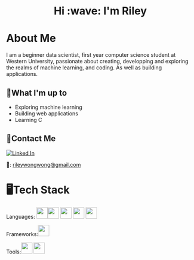 
<link rel="stylesheet" type='text/css' href="https://cdn.jsdelivr.net/gh/devicons/devicon@latest/devicon.min.css" />
          
<h1 align="center">Hi :wave: I'm Riley</h1>

<h1>About Me</h1>

  I am a beginner data scientist, first year computer science student at Western University, passionate about creating, developping and exploring the realms of machine learning, and coding.  As well as building applications.  

<h2>🔨What I'm up to</h2>

* Exploring machine learning
* Building web applications
* Learning C


<h2>📧Contact Me</h2>

[![Linked In](https://cdn1.iconfinder.com/data/icons/logotypes/32/circle-linkedin-100.png "Linked In")](https://www.linkedin.com/in/riley-wong-1051b2250/)

📧: rileywongwong@gmail.com

<h1>🖥️Tech Stack</h1>
<span>Languages: <img src="https://cdn.jsdelivr.net/gh/devicons/devicon@latest/icons/python/python-plain-wordmark.svg" height=30px/><img src="https://cdn.jsdelivr.net/gh/devicons/devicon@latest/icons/java/java-plain-wordmark.svg" height=30px/>
<img src="https://cdn.jsdelivr.net/gh/devicons/devicon@latest/icons/html5/html5-plain-wordmark.svg" height=30px/>
  <img src="https://cdn.jsdelivr.net/gh/devicons/devicon@latest/icons/css3/css3-plain-wordmark.svg" height=30px/>
    <img src="https://cdn.jsdelivr.net/gh/devicons/devicon@latest/icons/javascript/javascript-original.svg" height=30px />
 </span>
          
<span>Frameworks:<img src="https://cdn.jsdelivr.net/gh/devicons/devicon@latest/icons/react/react-original-wordmark.svg" height=30px /></span>

<span>Tools:<img src="https://cdn.jsdelivr.net/gh/devicons/devicon@latest/icons/git/git-plain-wordmark.svg" height=30px/>
  <img src="https://it.wustl.edu/app/uploads/2023/04/Jira-Card-Header-2.png" height= 30px/>
       
</span>
          
<!---
RileyWong26/RileyWong26 is a ✨ special ✨ repository because its `README.md` (this file) appears on your GitHub profile.
You can click the Preview link to take a look at your changes.
--->
